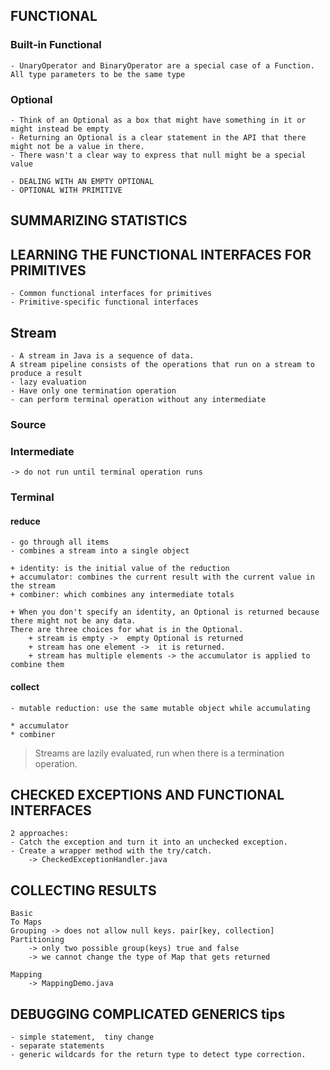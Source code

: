 ## FUNCTIONAL 
### Built‐in Functional
	- UnaryOperator and BinaryOperator are a special case of a Function.
	All type parameters to be the same type
	 
### Optional
	- Think of an Optional as a box that might have something in it or might instead be empty
	- Returning an Optional is a clear statement in the API that there might not be a value in there.
	- There wasn't a clear way to express that null might be a special value
	
	- DEALING WITH AN EMPTY OPTIONAL
	- OPTIONAL WITH PRIMITIVE

## SUMMARIZING STATISTICS
## LEARNING THE FUNCTIONAL INTERFACES FOR PRIMITIVES	
	- Common functional interfaces for primitives
	- Primitive‐specific functional interfaces
	
## Stream
	- A stream in Java is a sequence of data. 
	A stream pipeline consists of the operations that run on a stream to produce a result
	- lazy evaluation
	- Have only one termination operation
	- can perform terminal operation without any intermediate
	
### Source
###	Intermediate
	-> do not run until terminal operation runs
### Terminal
#### reduce
	- go through all items
	- combines a stream into a single object
	
	+ identity: is the initial value of the reduction
	+ accumulator: combines the current result with the current value in the stream
	+ combiner: which combines any intermediate totals
	
	+ When you don't specify an identity, an Optional is returned because there might not be any data. 
	There are three choices for what is in the Optional.
		+ stream is empty ->  empty Optional is returned
		+ stream has one element ->  it is returned.
		+ stream has multiple elements -> the accumulator is applied to combine them
		
#### collect
	- mutable reduction: use the same mutable object while accumulating
	
	* accumulator
	* combiner	
		
>	Streams are lazily evaluated, run when there is a termination operation.	
	

## CHECKED EXCEPTIONS AND FUNCTIONAL INTERFACES
	2 approaches:
	- Catch the exception and turn it into an unchecked exception.
	- Create a wrapper method with the try/catch.
		-> CheckedExceptionHandler.java
		
## COLLECTING RESULTS
	Basic
	To Maps
	Grouping -> does not allow null keys. pair[key, collection]
	Partitioning 
		-> only two possible group(keys) true and false
		-> we cannot change the type of Map that gets returned
		
	Mapping
		-> MappingDemo.java
		
## DEBUGGING COMPLICATED GENERICS tips
	- simple statement,  tiny change
	- separate statements
	- generic wildcards for the return type to detect type correction.
	